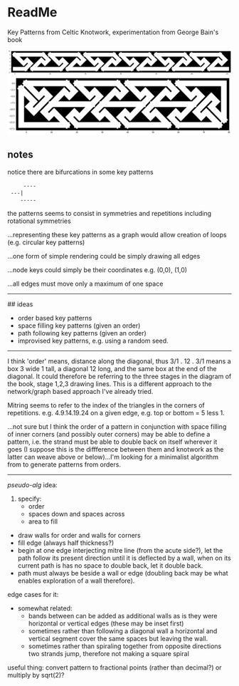 
# ReadMe

Key Patterns from Celtic Knotwork, experimentation from George Bain's book

![Key Pattern](https://raw.githubusercontent.com/ariejdl/key-patterns/master/images/pat1.png "Key Pattern")
![Key Pattern](https://raw.githubusercontent.com/ariejdl/key-patterns/master/images/pat3.png "Key Pattern")

## notes

notice there are bifurcations in some key patterns

```
     ----
 ---|
    -----
```

the patterns seems to consist in
symmetries and repetitions
including rotational symmetries

...representing these key patterns as a graph
would allow creation of loops (e.g. circular key patterns)

...one form of simple rendering could be simply drawing all edges

...node keys could simply be their coordinates
e.g. (0,0), (1,0)

...all edges must move only a maximum of one space

---

## ideas

- order based key patterns
- space filling key patterns (given an order)
- path following key patterns (given an order)
- improvised key patterns, e.g. using a random seed.

---

I think 'order' means, distance along the diagonal, thus 3/1 . 12 . 3/1 means a box 3 wide 1 tall, a diagonal 12 long, and the same box at the end of the diagonal.  It could therefore be referring to the three stages in the diagram of the book, stage 1,2,3 drawing lines.  This is a different approach to the network/graph based approach I've already tried.

Mitring seems to refer to the index of the triangles in the corners of repetitions.  e.g. 4.9.14.19.24 on a given edge, e.g. top or bottom = 5 less 1.

...not sure but I think the order of a pattern in conjunction with space filling of inner corners (and possibly outer corners) may be able to define a pattern, i.e. the strand must be able to double back on itself wherever it goes (I suppose this is the diffference between them and knotwork as the latter can weave above or below)...I'm looking for a minimalist algorithm from to generate patterns from orders.

---

*pseudo-alg* idea:

1. specify:
	- order
	- spaces down and spaces across
	- area to fill
- draw walls for order and walls for corners
- fill edge (always half thickness?)
- begin at one edge interjecting mitre line (from the acute side?), let the path follow its present direction until it is deflected by a wall, when on its current path is has no space to double back, let it double back.
- path must always be beside a wall or edge (doubling back may be what enables exploration of a wall therefore).

edge cases for it:

- somewhat related:
	- bands between can be added as additional walls as is they were horizontal or vertical edges (these may be inset first)
	- sometimes rather than following a diagonal wall a horizontal and vertical segment cover the same spaces but leaving the wall.
	- sometimes rather than spiraling together from opposite directions two strands jump, therefore not making a square spiral

useful thing: convert pattern to fractional points (rather than decimal?) or multiply by sqrt(2)?